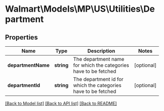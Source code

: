 # Walmart\Models\MP\US\Utilities\Department

## Properties

Name | Type | Description | Notes
------------ | ------------- | ------------- | -------------
**departmentName** | **string** | The department name for which the categories have to be fetched | [optional]
**departmentId** | **string** | The department id for which the categories have to be fetched | [optional]


[[Back to Model list]](./) [[Back to API list]](../../../../../README.md#supported-apis) [[Back to README]](../../../../../README.md)
